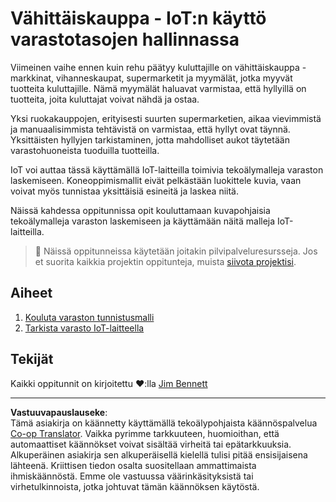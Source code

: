 <!--
CO_OP_TRANSLATOR_METADATA:
{
  "original_hash": "22a1d6e49f2a689fe5bfa7802a7241fc",
  "translation_date": "2025-08-27T20:26:19+00:00",
  "source_file": "5-retail/README.md",
  "language_code": "fi"
}
-->
# Vähittäiskauppa - IoT:n käyttö varastotasojen hallinnassa

Viimeinen vaihe ennen kuin rehu päätyy kuluttajille on vähittäiskauppa - markkinat, vihanneskaupat, supermarketit ja myymälät, jotka myyvät tuotteita kuluttajille. Nämä myymälät haluavat varmistaa, että hyllyillä on tuotteita, joita kuluttajat voivat nähdä ja ostaa.

Yksi ruokakauppojen, erityisesti suurten supermarketien, aikaa vievimmistä ja manuaalisimmista tehtävistä on varmistaa, että hyllyt ovat täynnä. Yksittäisten hyllyjen tarkistaminen, jotta mahdolliset aukot täytetään varastohuoneista tuoduilla tuotteilla.

IoT voi auttaa tässä käyttämällä IoT-laitteilla toimivia tekoälymalleja varaston laskemiseen. Koneoppimismallit eivät pelkästään luokittele kuvia, vaan voivat myös tunnistaa yksittäisiä esineitä ja laskea niitä.

Näissä kahdessa oppitunnissa opit kouluttamaan kuvapohjaisia tekoälymalleja varaston laskemiseen ja käyttämään näitä malleja IoT-laitteilla.

> 💁 Näissä oppitunneissa käytetään joitakin pilvipalveluresursseja. Jos et suorita kaikkia projektin oppitunteja, muista [siivota projektisi](../clean-up.md).

## Aiheet

1. [Kouluta varaston tunnistusmalli](./lessons/1-train-stock-detector/README.md)
1. [Tarkista varasto IoT-laitteella](./lessons/2-check-stock-device/README.md)

## Tekijät

Kaikki oppitunnit on kirjoitettu ♥️:lla [Jim Bennett](https://GitHub.com/JimBobBennett)

---

**Vastuuvapauslauseke**:  
Tämä asiakirja on käännetty käyttämällä tekoälypohjaista käännöspalvelua [Co-op Translator](https://github.com/Azure/co-op-translator). Vaikka pyrimme tarkkuuteen, huomioithan, että automaattiset käännökset voivat sisältää virheitä tai epätarkkuuksia. Alkuperäinen asiakirja sen alkuperäisellä kielellä tulisi pitää ensisijaisena lähteenä. Kriittisen tiedon osalta suositellaan ammattimaista ihmiskäännöstä. Emme ole vastuussa väärinkäsityksistä tai virhetulkinnoista, jotka johtuvat tämän käännöksen käytöstä.